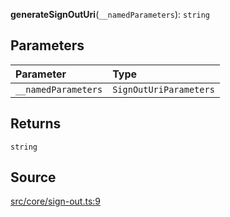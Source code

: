 **generateSignOutUri**(`__namedParameters`): `string`

## Parameters

| Parameter           | Type                   |
| :------------------ | :--------------------- |
| `__namedParameters` | `SignOutUriParameters` |

## Returns

`string`

## Source

[src/core/sign-out.ts:9](https://github.com/logto-io/js/blob/d2c2dce/packages/js/src/core/sign-out.ts#L9)
